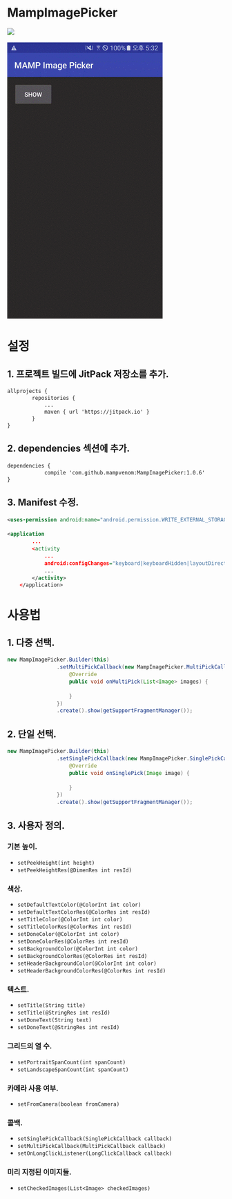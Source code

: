 # MampImagePicker

[![](https://jitpack.io/v/mampvenom/MampImagePicker.svg)](https://jitpack.io/#mampvenom/MampImagePicker)

![Screenshot](https://github.com/mampvenom/MampImagePicker/blob/master/screenshot.gif?raw=true)


# 설정

## 1. 프로젝트 빌드에 JitPack 저장소를 추가.

```Gradle
allprojects {
		repositories {
			...
			maven { url 'https://jitpack.io' }
		}
}
```

## 2. dependencies 섹션에 추가.

```Gradle
dependencies {
	        compile 'com.github.mampvenom:MampImagePicker:1.0.6'
}
```

## 3. Manifest 수정.
```XML
<uses-permission android:name="android.permission.WRITE_EXTERNAL_STORAGE" />

<application
        ...
        <activity
            ...
            android:configChanges="keyboard|keyboardHidden|layoutDirection|orientation|screenLayout|screenSize">
            ...
        </activity>
    </application>

```


# 사용법

## 1. 다중 선택.
```Java
new MampImagePicker.Builder(this)
                .setMultiPickCallback(new MampImagePicker.MultiPickCallback() {
                    @Override
                    public void onMultiPick(List<Image> images) {
                        
                    }
                })
                .create().show(getSupportFragmentManager());
```

## 2. 단일 선택.
```Java
new MampImagePicker.Builder(this)
                .setSinglePickCallback(new MampImagePicker.SinglePickCallback() {
                    @Override
                    public void onSinglePick(Image image) {
                        
                    }
                })
                .create().show(getSupportFragmentManager());
```


## 3. 사용자 정의.

### 기본 높이.
* `setPeekHeight(int height)`
* `setPeekHeightRes(@DimenRes int resId)`
### 색상.
* `setDefaultTextColor(@ColorInt int color)`
* `setDefaultTextColorRes(@ColorRes int resId)`
* `setTitleColor(@ColorInt int color)`
* `setTitleColorRes(@ColorRes int resId)`
* `setDoneColor(@ColorInt int color)`
* `setDoneColorRes(@ColorRes int resId)`
* `setBackgroundColor(@ColorInt int color)`
* `setBackgroundColorRes(@ColorRes int resId)`
* `setHeaderBackgroundColor(@ColorInt int color)`
* `setHeaderBackgroundColorRes(@ColorRes int resId)`
### 텍스트.
* `setTitle(String title)`
* `setTitle(@StringRes int resId)`
* `setDoneText(String text)`
* `setDoneText(@StringRes int resId)`
### 그리드의 열 수.
* `setPortraitSpanCount(int spanCount)`
* `setLandscapeSpanCount(int spanCount)`
### 카메라 사용 여부.
* `setFromCamera(boolean fromCamera)`
### 콜백.
* `setSinglePickCallback(SinglePickCallback callback)`
* `setMultiPickCallback(MultiPickCallback callback)`
* `setOnLongClickListener(LongClickCallback callback)`
### 미리 지정된 이미지들.
* `setCheckedImages(List<Image> checkedImages)`

